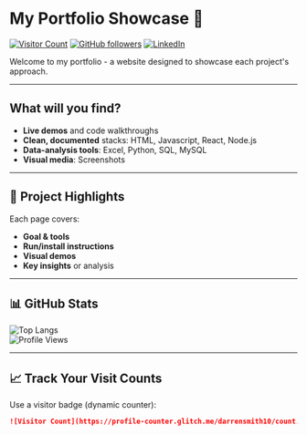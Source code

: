 # My Portfolio Showcase 🚀

[![Visitor Count](https://profile-counter.glitch.me/darrensmith10/count.svg)]()
[![GitHub followers](https://img.shields.io/github/followers/darrensmith10?label=Followers&style=for-the-badge)](https://github.com/darrensmith10?tab=followers)
[![LinkedIn](https://img.shields.io/badge/LinkedIn-Darren%20Smith-blue?style=for-the-badge&logo=linkedin)](https://linkedin.com/in/darren-smith-9b89b95b)


Welcome to my portfolio - a website designed to showcase each project's approach.

---

## What will you find?
- **Live demos** and code walkthroughs
- **Clean, documented** stacks: HTML, Javascript, React, Node.js
- **Data-analysis tools**: Excel, Python, SQL, MySQL
- **Visual media**: Screenshots

---

## 📂 Project Highlights  
Each page covers:  
- **Goal & tools**  
- **Run/install instructions**  
- **Visual demos**  
- **Key insights** or analysis

---

## 📊 GitHub Stats  
![Top Langs](https://github-readme-stats.vercel.app/api/top-langs/?username=darrensmith10&layout=compact&theme=vision-friendly-dark)  
![Profile Views](https://komarev.com/ghpvc/?username=darrensmith10&label=Profile%20views&style=flat)

---

## 📈 Track Your Visit Counts  
Use a visitor badge (dynamic counter):

```markdown
![Visitor Count](https://profile-counter.glitch.me/darrensmith10/count.svg)